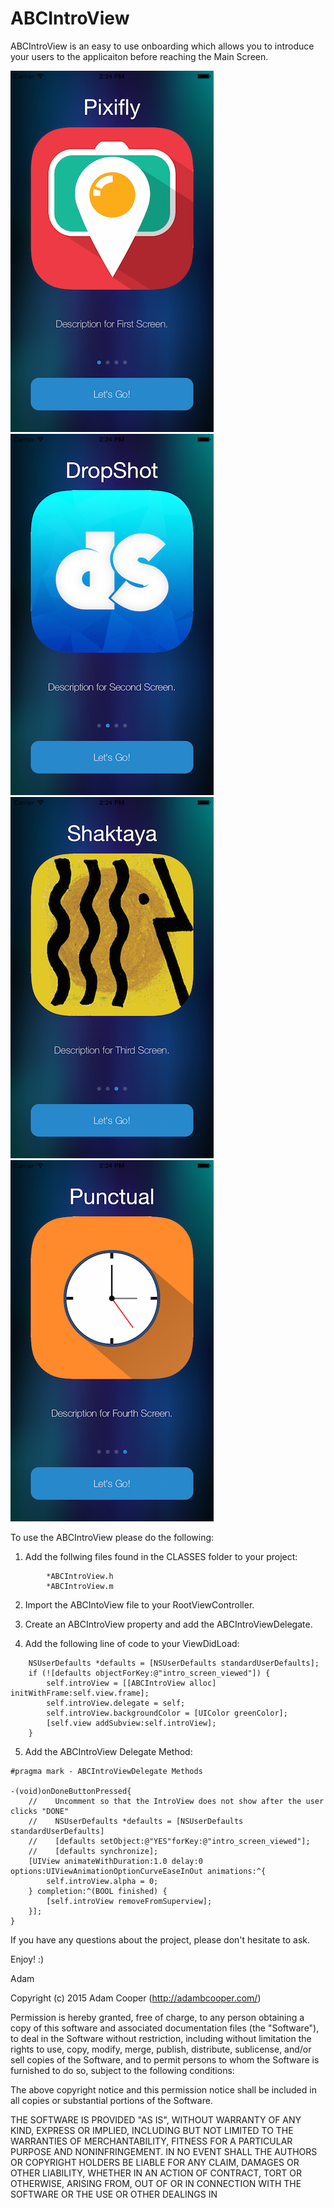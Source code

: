 ABCIntroView
========================
ABCIntroView is an easy to use onboarding which allows you to introduce your users to the applicaiton before reaching the Main Screen.

![drag](./SampleImages/ScreenShot_One.png)
![drag](./SampleImages/ScreenShot_Two.png)
![drag](./SampleImages/ScreenShot_Three.png)
![drag](./SampleImages/ScreenShot_Four.png)

To use the ABCIntroView please do the following:

1. Add the follwing files found in the CLASSES folder to your project:
```
        *ABCIntroView.h
        *ABCIntroView.m
```

2. Import the ABCIntoView file to your RootViewController.

3. Create an ABCIntroView property and add the ABCIntroViewDelegate.

4. Add the following line of code to your ViewDidLoad:
```
    NSUserDefaults *defaults = [NSUserDefaults standardUserDefaults];
    if (![defaults objectForKey:@"intro_screen_viewed"]) {
        self.introView = [[ABCIntroView alloc] initWithFrame:self.view.frame];
        self.introView.delegate = self;
        self.introView.backgroundColor = [UIColor greenColor];
        [self.view addSubview:self.introView];  
    }
```

5. Add the ABCIntroView Delegate Method:
```
#pragma mark - ABCIntroViewDelegate Methods

-(void)onDoneButtonPressed{
    //    Uncomment so that the IntroView does not show after the user clicks "DONE"
    //    NSUserDefaults *defaults = [NSUserDefaults standardUserDefaults]
    //    [defaults setObject:@"YES"forKey:@"intro_screen_viewed"];
    //    [defaults synchronize];
    [UIView animateWithDuration:1.0 delay:0 options:UIViewAnimationOptionCurveEaseInOut animations:^{
        self.introView.alpha = 0;
    } completion:^(BOOL finished) {
        [self.introView removeFromSuperview];
    }];
}
```

If you have any questions about the project, please don't hesitate to ask.

Enjoy! :)

Adam




Copyright (c) 2015 Adam Cooper (http://adambcooper.com/)

Permission is hereby granted, free of charge, to any person obtaining a copy
of this software and associated documentation files (the "Software"), to deal
in the Software without restriction, including without limitation the rights
to use, copy, modify, merge, publish, distribute, sublicense, and/or sell
copies of the Software, and to permit persons to whom the Software is
furnished to do so, subject to the following conditions:

The above copyright notice and this permission notice shall be included in
all copies or substantial portions of the Software.

THE SOFTWARE IS PROVIDED "AS IS", WITHOUT WARRANTY OF ANY KIND, EXPRESS OR
IMPLIED, INCLUDING BUT NOT LIMITED TO THE WARRANTIES OF MERCHANTABILITY,
FITNESS FOR A PARTICULAR PURPOSE AND NONINFRINGEMENT. IN NO EVENT SHALL THE
AUTHORS OR COPYRIGHT HOLDERS BE LIABLE FOR ANY CLAIM, DAMAGES OR OTHER
LIABILITY, WHETHER IN AN ACTION OF CONTRACT, TORT OR OTHERWISE, ARISING FROM,
OUT OF OR IN CONNECTION WITH THE SOFTWARE OR THE USE OR OTHER DEALINGS IN
